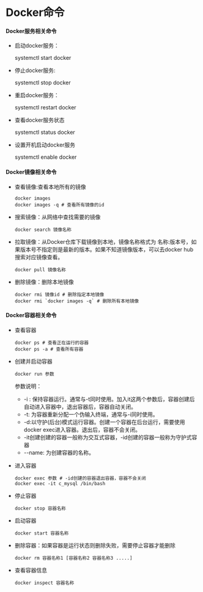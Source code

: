# Docker命令

#### Docker服务相关命令

- 启动docker服务：

  systemctl start docker

- 停止docker服务:

  systemctl stop docker

- 重启docker服务：

  systemctl restart docker

- 查看docker服务状态

  systemctl status docker

- 设置开机启动docker服务

  systemctl enable docker

#### Docker镜像相关命令

- 查看镜像:查看本地所有的镜像

  ```
  docker images
  docker images -q # 查看所有镜像的id
  ```

- 搜索镜像：从网络中查找需要的镜像

  ```
  docker search 镜像名称
  ```

- 拉取镜像：从Docker仓库下载镜像到本地，镜像名称格式为 名称:版本号，如果版本号不指定则是最新的版本。如果不知道镜像版本，可以去docker hub搜索对应镜像查看。

  ```
  docker pull 镜像名称
  ```

- 删除镜像：删除本地镜像

  ```
  docker rmi 镜像id # 删除指定本地镜像
  docker rmi `docker images -q` # 删除所有本地镜像
  ```

#### Docker容器相关命令

- 查看容器

  ```
  docker ps # 查看正在运行的容器
  docker ps -a # 查看所有容器
  ```

- 创建并启动容器

  ```
  docker run 参数
  ```

  参数说明：

  - -i : 保持容器运行。通常与-t同时使用。加入it这两个参数后，容器创建后自动进入容器中，退出容器后，容器自动关闭。
  - -t: 为容器重新分配一个伪输入终端，通常与-i同时使用。
  - -d:以守护(后台)模式运行容器。创建一个容器在后台运行，需要使用docker exec进入容器。退出后，容器不会关闭。
  - -it创建创建的容器一般称为交互式容器，-id创建的容器一般称为守护式容器
  - --name: 为创建容器的名称。

- 进入容器

  ```
  docker exec 参数 # -id创建的容器退出容器，容器不会关闭
  docker exec -it c_mysql /bin/bash
  ```

- 停止容器

  ```
  docker stop 容器名称
  ```

- 启动容器

  ```
  docker start 容器名称
  ```

- 删除容器：如果容器是运行状态则删除失败，需要停止容器才能删除

  ```
  docker rm 容器名称1 [容器名称2 容器名称3 .....]
  ```

- 查看容器信息

  ```
  docker inspect 容器名称
  ```

  